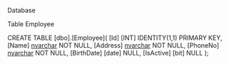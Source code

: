 Database

Table Employee

CREATE TABLE [dbo].[Employee](
	[Id] [INT] IDENTITY(1,1) PRIMARY KEY,
	[Name] [nvarchar](100) NOT NULL,
	[Address] [nvarchar](100) NOT NULL,
	[PhoneNo] [nvarchar](10) NOT NULL,
	[BirthDate] [date] NULL,
	[IsActive] [bit] NULL
);
